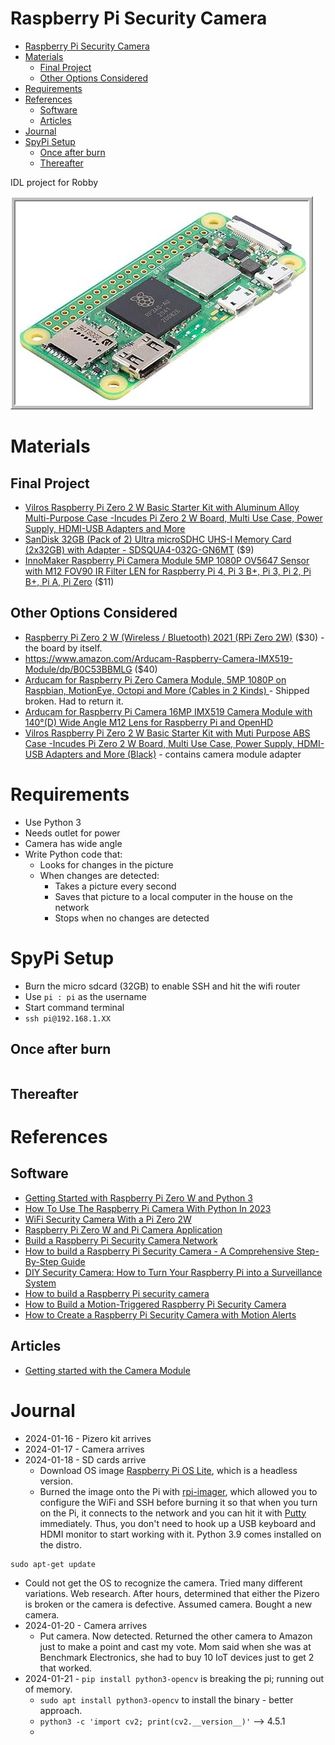 # Raspberry Pi Security Camera

- [Raspberry Pi Security Camera](#raspberry-pi-security-camera)
- [Materials](#materials)
  - [Final Project](#final-project)
  - [Other Options Considered](#other-options-considered)
- [Requirements](#requirements)
- [References](#references)
  - [Software](#software)
  - [Articles](#articles)
- [Journal](#journal)
- [SpyPi Setup](#spypi-setup)
  - [Once after burn](#once-after-burn)
  - [Thereafter](#thereafter)


IDL project for Robby

![Alt text](image.png)

# Materials

## Final Project

* [Vilros Raspberry Pi Zero 2 W Basic Starter Kit with Aluminum Alloy Multi-Purpose Case -Incudes Pi Zero 2 W Board, Multi Use Case, Power Supply, HDMI-USB Adapters and More](https://www.amazon.com/dp/B0CLPHV6S4)
* [SanDisk 32GB (Pack of 2) Ultra microSDHC UHS-I Memory Card (2x32GB) with Adapter - SDSQUA4-032G-GN6MT](https://www.amazon.com/dp/B08J4HJ98L) ($9)
* [InnoMaker Raspberry Pi Camera Module 5MP 1080P OV5647 Sensor with M12 FOV90 IR Filter LEN for Raspberry Pi 4, Pi 3 B+, Pi 3, Pi 2, Pi B+, Pi A, Pi Zero](https://www.amazon.com/gp/product/B07G9VLPZH) ($11)

## Other Options Considered
* [Raspberry Pi Zero 2 W (Wireless / Bluetooth) 2021 (RPi Zero 2W)](https://www.amazon.com/Raspberry-Zero-Bluetooth-RPi-2W/dp/B09LH5SBPS) ($30) - the board by itself.
* https://www.amazon.com/Arducam-Raspberry-Camera-IMX519-Module/dp/B0C53BBMLG ($40)
* [Arducam for Raspberry Pi Zero Camera Module, 5MP 1080P on Raspbian, MotionEye, Octopi and More (Cables in 2 Kinds) ](https://www.amazon.com/dp/B01LY05LOE) - Shipped broken. Had to return it.
* [Arducam for Raspberry Pi Camera 16MP IMX519 Camera Module with 140°(D) Wide Angle M12 Lens for Raspberry Pi and OpenHD](https://www.amazon.com/Arducam-Raspberry-Camera-IMX519-Module/dp/B0C53BBMLG)
* [Vilros Raspberry Pi Zero 2 W Basic Starter Kit with Muti Purpose ABS Case -Incudes Pi Zero 2 W Board, Multi Use Case, Power Supply, HDMI-USB Adapters and More (Black)](https://www.amazon.com/Vilros-Raspberry-Incudes-HDMI-USB-Adapters/dp/B09M1PS35R) - contains camera module adapter

# Requirements

* Use Python 3
* Needs outlet for power
* Camera has wide angle
* Write Python code that:
  * Looks for changes in the picture
  * When changes are detected:
    * Takes a picture every second
    * Saves that picture to a local computer in the house on the network
    * Stops when no changes are detected


# SpyPi Setup

* Burn the micro sdcard (32GB) to enable SSH and hit the wifi router
* Use `pi : pi` as the username
* Start command terminal
* `ssh pi@192.168.1.XX`

## Once after burn
```
```

## Thereafter





# References

## Software
* [Getting Started with Raspberry Pi Zero W and Python 3](https://www.hackster.io/sameerk/getting-started-with-raspberry-pi-zero-w-and-python-3-16c274)
* [How To Use The Raspberry Pi Camera With Python In 2023](https://raspberrytips.com/picamera2-raspberry-pi/)
* [WiFi Security Camera With a Pi Zero 2W](https://www.instructables.com/WiFi-Security-Camera-With-a-Pi-Zero-2W/)
* [Raspberry Pi Zero W and Pi Camera Application](https://www.cytron.io/tutorial/raspberry-pi-zero-w-pi-camera-application)
* [Build a Raspberry Pi Security Camera Network](https://pimylifeup.com/raspberry-pi-security-camera/)
* [How to build a Raspberry Pi Security Camera - A Comprehensive Step-By-Step Guide](https://fleetstack.io/blog/how-to-build-raspberry-pi-security-camera-comprehensive-guide)
* [DIY Security Camera: How to Turn Your Raspberry Pi into a Surveillance System](https://codegather.dev/posts/raspberry-pi-surveillance-system/)
* [How to build a Raspberry Pi security camera](https://www.techradar.com/how-to/computing/how-to-build-a-raspberry-pi-security-camera-1321441)
* [How to Build a Motion-Triggered Raspberry Pi Security Camera](https://www.tomshardware.com/how-to/raspberry-pi-security-camera)
* [How to Create a Raspberry Pi Security Camera with Motion Alerts](https://www.tomshardware.com/how-to/raspberry-pi-security-camera-motion-sensor)

## Articles
* [Getting started with the Camera Module](https://projects.raspberrypi.org/en/projects/getting-started-with-picamera/7)

# Journal

* 2024-01-16 - Pizero kit arrives
* 2024-01-17 - Camera arrives
* 2024-01-18 - SD cards arrive
  * Download OS image [Raspberry Pi OS Lite](https://www.raspberrypi.com/software/operating-systems/#raspberry-pi-os-64-bit), which is a headless version.
  * Burned the image onto the Pi with [rpi-imager](https://learn.adafruit.com/raspberry-pi-zero-creation/using-rpi-imager), which allowed you to configure the WiFi and SSH before burning it so that when you turn on the Pi, it connects to the network and you can hit it with [Putty](https://en.wikipedia.org/wiki/PuTTY) immediately. Thus, you don't need to hook up a USB keyboard and HDMI monitor to start working with it. Python 3.9 comes installed on the distro.
```
sudo apt-get update
```
  * Could not get the OS to recognize the camera. Tried many different variations. Web research. After hours, determined that either the Pizero is broken or the camera is defective. Assumed camera. Bought a new camera.
* 2024-01-20 - Camera arrives
  * Put camera. Now detected. Returned the other camera to Amazon just to make a point and cast my vote. Mom said when she was at Benchmark Electronics, she had to buy 10 IoT devices just to get 2 that worked.
* 2024-01-21 - `pip install python3-opencv` is breaking the pi; running out of memory.
  * `sudo apt install python3-opencv` to install the binary - better approach.
  * `python3 -c 'import cv2; print(cv2.__version__)'` --> 4.5.1
  *


